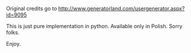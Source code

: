 Original credits go to http://www.generatorland.com/usergenerator.aspx?id=9095

This is just pure implementation in python.
Available only in Polish. Sorry folks.

Enjoy.
